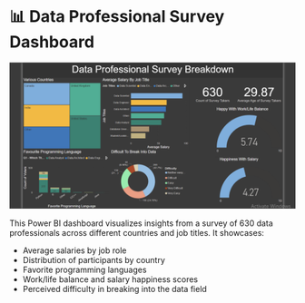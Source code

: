 # 📊 Data Professional Survey Dashboard

![Dashboard Preview](dashboard.png)

This Power BI dashboard visualizes insights from a survey of 630 data professionals across different countries and job titles. It showcases:

- Average salaries by job role
- Distribution of participants by country
- Favorite programming languages
- Work/life balance and salary happiness scores
- Perceived difficulty in breaking into the data field
